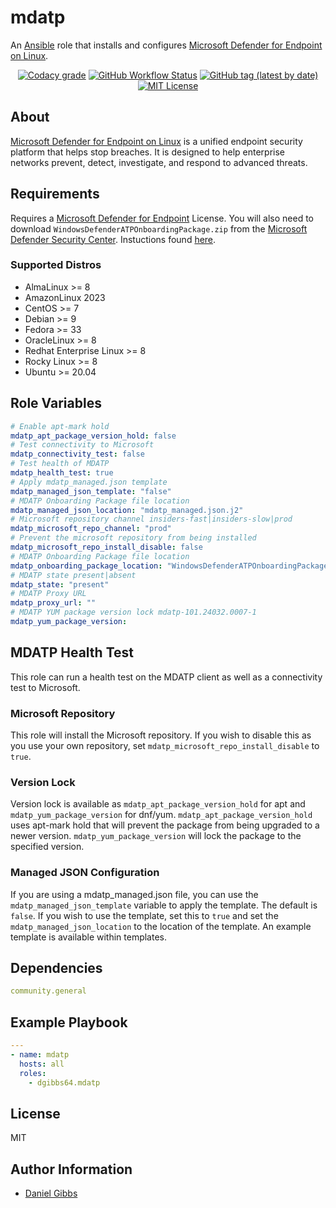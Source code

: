 # mdatp

An [Ansible](https://www.ansible.com) role that installs and configures <a href="https://learn.microsoft.com/en-us/defender-endpoint/microsoft-defender-endpoint-linux">Microsoft Defender for Endpoint on Linux</a>.

<p align="center">
<a href="https://app.codacy.com/gh/dgibbs64/ansible-role-mdatp"><img src="https://img.shields.io/codacy/grade/1a892d499efd4dabb73beffa8d64ed01?logo=codacy&style=flat-square" alt="Codacy grade"></a>
<a href="https://github.com/dgibbs64/ansible-role-mdatp/actions/workflows/molecule.yml"><img alt="GitHub Workflow Status" src="https://img.shields.io/github/actions/workflow/status/dgibbs64/ansible-role-mdatp/molecule.yml?label=molecule&logo=ansible&style=flat-square"></a>
<a href="https://galaxy.ansible.com/dgibbs64/mdatp"><img alt="GitHub tag (latest by date)" src="https://img.shields.io/github/v/tag/dgibbs64/ansible-role-mdatp?color=EE0000&label=release&logo=ansible&style=flat-square"></a>
<a href="https://github.com/dgibbs64/ansible-role-mdatp/blob/main/LICENSE.md"><img src="https://img.shields.io/github/license/gameservermanagers/docker-steamcmd?style=flat-square" alt="MIT License"></a>
</p>

## About

<a href="https://learn.microsoft.com/en-us/defender-endpoint/microsoft-defender-endpoint-linux">Microsoft Defender for Endpoint on Linux</a> is a unified endpoint security platform that helps stop breaches. It is designed to help enterprise networks prevent, detect, investigate, and respond to advanced threats.

## Requirements

Requires a <a href="https://learn.microsoft.com/en-us/defender-endpoint/microsoft-defender-endpoint">Microsoft Defender for Endpoint</a> License. You will also need to download `WindowsDefenderATPOnboardingPackage.zip` from the <a href="https://securitycenter.windows.com">Microsoft Defender Security Center</a>. Instuctions found <a href="https://learn.microsoft.com/en-us/defender-endpoint/linux-install-manually#download-the-onboarding-package">here</a>.

### Supported Distros

- AlmaLinux >= 8
- AmazonLinux 2023
- CentOS >= 7
- Debian >= 9
- Fedora >= 33
- OracleLinux >= 8
- Redhat Enterprise Linux >= 8
- Rocky Linux >= 8
- Ubuntu >= 20.04

## Role Variables

```yaml
# Enable apt-mark hold
mdatp_apt_package_version_hold: false
# Test connectivity to Microsoft
mdatp_connectivity_test: false
# Test health of MDATP
mdatp_health_test: true
# Apply mdatp_managed.json template
mdatp_managed_json_template: "false"
# MDATP Onboarding Package file location
mdatp_managed_json_location: "mdatp_managed.json.j2"
# Microsoft repository channel insiders-fast|insiders-slow|prod
mdatp_microsoft_repo_channel: "prod"
# Prevent the microsoft repository from being installed
mdatp_microsoft_repo_install_disable: false
# MDATP Onboarding Package file location
mdatp_onboarding_package_location: "WindowsDefenderATPOnboardingPackage.zip"
# MDATP state present|absent
mdatp_state: "present"
# MDATP Proxy URL
mdatp_proxy_url: ""
# MDATP YUM package version lock mdatp-101.24032.0007-1
mdatp_yum_package_version:
```

## MDATP Health Test

This role can run a health test on the MDATP client as well as a connectivity test to Microsoft.

### Microsoft Repository

This role will install the Microsoft repository. If you wish to disable this as you use your own repository, set `mdatp_microsoft_repo_install_disable` to `true`.

### Version Lock

Version lock is available as `mdatp_apt_package_version_hold` for apt and `mdatp_yum_package_version` for dnf/yum.
`mdatp_apt_package_version_hold` uses apt-mark hold that will prevent the package from being upgraded to a newer version.
`mdatp_yum_package_version` will lock the package to the specified version.

### Managed JSON Configuration

If you are using a mdatp_managed.json file, you can use the `mdatp_managed_json_template` variable to apply the template. The default is `false`. If you wish to use the template, set this to `true` and set the `mdatp_managed_json_location` to the location of the template. An example template is available within templates.

## Dependencies

```yaml
community.general
```

## Example Playbook

```yaml
---
- name: mdatp
  hosts: all
  roles:
    - dgibbs64.mdatp
```

## License

MIT

## Author Information

- [Daniel Gibbs](https://danielgibbs.co.uk)
